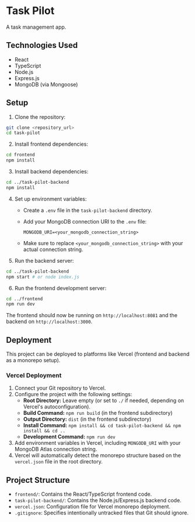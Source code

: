 # Task Pilot

A task management app.

## Technologies Used

- React
- TypeScript
- Node.js
- Express.js
- MongoDB (via Mongoose)

## Setup

1. Clone the repository:

```bash
git clone <repository_url>
cd task-pilot
```

2. Install frontend dependencies:

```bash
cd frontend
npm install
```

3. Install backend dependencies:

```bash
cd ../task-pilot-backend
npm install
```

4. Set up environment variables:
   - Create a `.env` file in the `task-pilot-backend` directory.
   - Add your MongoDB connection URI to the `.env` file:

     ```
     MONGODB_URI=<your_mongodb_connection_string>
     ```
   - Make sure to replace `<your_mongodb_connection_string>` with your actual connection string.

5. Run the backend server:

```bash
cd ../task-pilot-backend
npm start # or node index.js
```

6. Run the frontend development server:

```bash
cd ../frontend
npm run dev
```

The frontend should now be running on `http://localhost:8081` and the backend on `http://localhost:3000`.

## Deployment

This project can be deployed to platforms like Vercel (frontend and backend as a monorepo setup).

### Vercel Deployment

1. Connect your Git repository to Vercel.
2. Configure the project with the following settings:
   - **Root Directory:** Leave empty (or set to `./` if needed, depending on Vercel's autoconfiguration).
   - **Build Command:** `npm run build` (in the frontend subdirectory)
   - **Output Directory:** `dist` (in the frontend subdirectory)
   - **Install Command:** `npm install && cd task-pilot-backend && npm install && cd ..`
   - **Development Command:** `npm run dev`
3. Add environment variables in Vercel, including `MONGODB_URI` with your MongoDB Atlas connection string.
4. Vercel will automatically detect the monorepo structure based on the `vercel.json` file in the root directory.

## Project Structure

- `frontend/`: Contains the React/TypeScript frontend code.
- `task-pilot-backend/`: Contains the Node.js/Express.js backend code.
- `vercel.json`: Configuration file for Vercel monorepo deployment.
- `.gitignore`: Specifies intentionally untracked files that Git should ignore.
